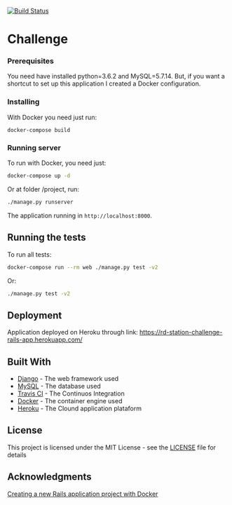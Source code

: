 [![Build Status](https://travis-ci.org/gabriel-lima/api-segmentation.svg?branch=master)](https://travis-ci.org/gabriel-lima/api-segmentation)

# Challenge

### Prerequisites

You need have installed python=3.6.2 and MySQL=5.7.14. But, if you want a shortcut to set up this application I created a Docker configuration.

### Installing

With Docker you need just run:

```
docker-compose build
```

### Running server

To run with Docker, you need just:
```bash
docker-compose up -d
```

Or at folder /project, run:
```bash
./manage.py runserver
```

The application running in `http://localhost:8000`.

## Running the tests

To run all tests:
```bash
docker-compose run --rm web ./manage.py test -v2
```

Or:
```bash
./manage.py test -v2
```

## Deployment

Application deployed on Heroku through link: https://rd-station-challenge-rails-app.herokuapp.com/

## Built With

* [Django](https://www.djangoproject.com/) - The web framework used
* [MySQL](https://www.mysql.com/) - The database used
* [Travis CI](https://travis-ci.org/) - The Continuos Integration
* [Docker](https://www.docker.com/) - The container engine used
* [Heroku](https://www.heroku.com/) - The Clound application plataform

## License

This project is licensed under the MIT License - see the [LICENSE](LICENSE) file for details

## Acknowledgments

[Creating a new Rails application project with Docker](https://github.com/IcaliaLabs/guides/wiki/Creating-a-new-Rails-application-project-with-Docker)
